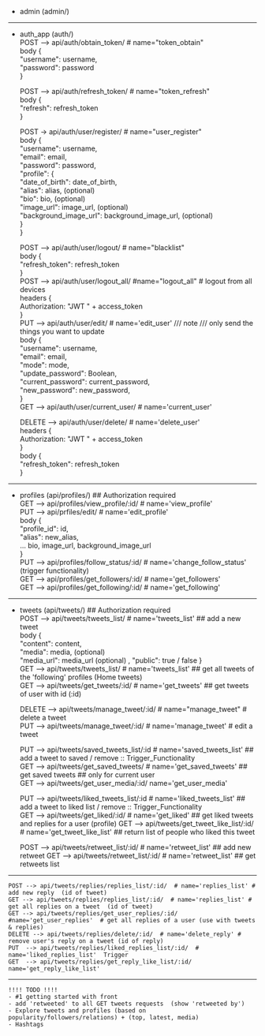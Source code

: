 - admin (admin/)

-----------------------------------------------------------------------------------  

- auth_app (auth/)  
    POST --> api/auth/obtain_token/ # name="token_obtain"  
                body {  
                    "username": username,  
                    "password": password  
                }  

    POST --> api/auth/refresh_token/ # name="token_refresh"  
            body {  
                    "refresh": refresh_token  
                }  
            

    POST -> api/auth/user/register/ # name="user_register"  
                body {  
                    "username": username,  
                    "email": email,  
                    "password": password,  
                    "profile": {  
                        "date_of_birth": date_of_birth,  
                        "alias": alias, (optional)  
                        "bio": bio, (optional)  
                        "image_url": image_url, (optional)  
                        "background_image_url": background_image_url, (optional)  
                    }  
                }  

    POST --> api/auth/user/logout/ # name="blacklist"  
                body {  
                    "refresh_token": refresh_token  
                }  
    POST --> api/auth/user/logout_all/ #name="logout_all" # logout from all devices  
                headers {  
                    Authorization: "JWT " + access_token  
                }  
    PUT --> api/auth/user/edit/   # name='edit_user'  /// note /// only send the things you want to update  
                body {  
                    "username": username,  
                    "email": email,  
                    "mode": mode,  
                    "update_password": Boolean,  
                    "current_password": current_password,  
                    "new_password": new_password,  
                }  
    GET --> api/auth/user/current_user/  # name='current_user'  
                
    DELETE --> api/auth/user/delete/ # name='delete_user'  
                headers {  
                    Authorization: "JWT " + access_token   
                }  
                body {  
                    "refresh_token": refresh_token  
                }  
  
-------------------------------------------------------------------------------------  


- profiles (api/profiles/) ## Authorization required  
    GET --> api/profiles/view_profile/:id/ # name='view_profile'  
    PUT --> api/prfiles/edit/             # name='edit_profile'  
            body {  
                "profile_id": id,  
                "alias": new_alias,  
                ... bio, image_url, background_image_url  
            }  
    PUT --> api/profiles/follow_status/:id/  # name='change_follow_status'  (trigger functionality)  
    GET --> api/profiles/get_followers/:id/  # name='get_followers'  
    GET --> api/profiles/get_following/:id/  # name='get_following'  

-----------------------------------------------------------------------------------------  
- tweets (api/tweets/) ## Authorization required  
    POST --> api/tweets/tweets_list/   # name='tweets_list'  ## add a new tweet  
            body {  
                "content": content,  
                "media": media, (optional)  
                "media_url": media_url (optional)  ,
                "public": true / false
            }  
    GET  --> api/tweets/tweets_list/  # name='tweets_list' ## get all tweets of the 'following' profiles (Home tweets)  
    GET  --> api/tweets/get_tweets/:id/ # name='get_tweets'  ## get tweets of user with id (:id)  

    DELETE --> api/tweets/manage_tweet/:id/  # name="manage_tweet" # delete a tweet  
    PUT  --> api/tweets/manage_tweet/:id/  # name='manage_tweet' # edit a tweet  
  
    PUT  --> api/tweets/saved_tweets_list/:id # name='saved_tweets_list' ## add a tweet to saved / remove :: Trigger_Functionality  
    GET  --> api/tweets/get_saved_tweets/ # name='get_saved_tweets'  ## get saved tweets ## only for current user  
    GET  --> api/tweets/get_user_media/:id/ name='get_user_media' 

    PUT  --> api/tweets/liked_tweets_list/:id # name='liked_tweets_list' ## add a tweet to liked list / remove :: Trigger_Functionality  
    GET  --> api/tweets/get_liked/:id/ # name='get_liked'  ## get liked tweets and replies for a user (profile)
    GET  --> api/tweets/get_tweet_like_list/:id/  # name='get_tweet_like_list'  ## return list of people who liked this tweet 

    POST --> api/tweets/retweet_list/:id/   # name='retweet_list'  ## add new retweet
    GET  --> api/tweets/retweet_list/:id/   # name='retweet_list'    ## get retweets list

------------------------------------------  
  
    POST --> api/tweets/replies/replies_list/:id/  # name='replies_list' # add new reply  (id of tweet)  
    GET --> api/tweets/replies/replies_list/:id/  # name='replies_list' # get all replies on a tweet  (id of tweet)  
    GET --> api/tweets/replies/get_user_replies/:id/  #name='get_user_replies'  # get all replies of a user (use with tweets & replies)
    DELETE --> api/tweets/replies/delete/:id/  # name='delete_reply' # remove user's reply on a tweet (id of reply)  
    PUT  --> api/tweets/replies/liked_replies_list/:id/  # name='liked_replies_list'  Trigger  
    GET  --> api/tweets/replies/get_reply_like_list/:id/  name='get_reply_like_list'  

------------------------------------------  

    !!!! TODO !!!!  
    - #1 getting started with front 
    - add 'retweeted' to all GET tweets requests  (show 'retweeted by')  
    - Explore tweets and profiles (based on popularity/followers/relations) + (top, latest, media)
    - Hashtags  

